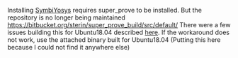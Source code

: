 Installing [SymbiYosys](https://symbiyosys.readthedocs.io/en/latest/) requires super_prove to be installed. But the repository is no longer being maintained https://bitbucket.org/sterin/super_prove_build/src/default/
There were a few issues building this for Ubuntu18.04 described [here](https://gist.github.com/rajesh-s/70883ad960e89fa69eef0992f4fc0737). If the workaround does not work, use the attached binary built for Ubuntu18.04 (Putting this here because I could not find it anywhere else)
